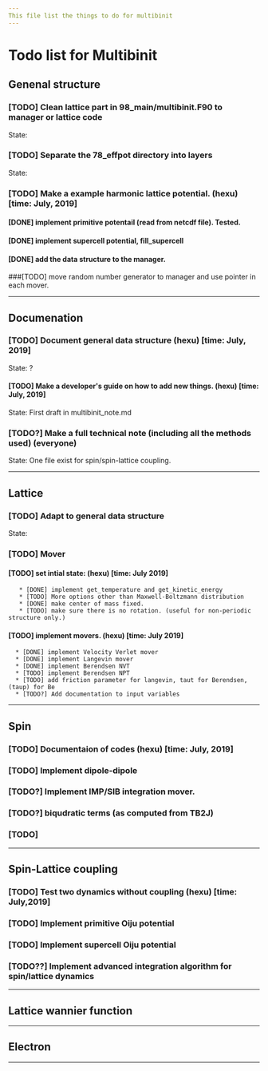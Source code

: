 ```yaml
---
This file list the things to do for multibinit
---
```

# Todo list for Multibinit

## Genenal structure

### [TODO] Clean lattice part in 98_main/multibinit.F90 to manager or lattice code

State: 


### [TODO] Separate the 78_effpot directory into layers 

State: 

### [TODO] Make a example harmonic lattice potential. (hexu) [time: July, 2019]


#### [DONE] implement primitive potentail (read from netcdf file). Tested.
#### [DONE] implement supercell potential, fill_supercell
#### [DONE] add the data structure to the manager.

###[TODO] move random number generator to manager and use pointer in each mover.

---

## Documenation
### [TODO] Document general data structure  (hexu) [time: July, 2019]

State: ?

#### [TODO] Make a developer's guide on how to add new things. (hexu) [time: July, 2019]

State: First draft in multibinit_note.md
 
### [TODO?] Make a full technical note (including all the methods used) (everyone) 

State: One file exist for spin/spin-lattice coupling.


---

## Lattice

### [TODO] Adapt to general data structure

State: 

### [TODO] Mover

#### [TODO] set intial state:  (hexu) [time: July 2019]
       * [DONE] implement get_temperature and get_kinetic_energy
       * [TODO] More options other than Maxwell-Boltzmann distribution
       * [DONE] make center of mass fixed.
       * [TODO] make sure there is no rotation. (useful for non-periodic structure only.)

#### [TODO] implement movers. (hexu) [time: July 2019]
      * [DONE] implement Velocity Verlet mover
      * [DONE] implement Langevin mover
      * [DONE] implement Berendsen NVT
      * [TODO] implement Berendsen NPT
      * [TODO] add friction parameter for langevin, taut for Berendsen, (taup) for Be
      * [TODO?] Add documentation to input variables


---

## Spin

### [TODO] Documentaion of codes (hexu) [time: July, 2019] 

### [TODO] Implement dipole-dipole 

### [TODO?] Implement IMP/SIB integration mover.

### [TODO?] biqudratic terms (as computed from TB2J)

### [TODO] 

---

## Spin-Lattice coupling

### [TODO] Test two dynamics without coupling (hexu) [time: July,2019]

### [TODO] Implement primitive Oiju potential

### [TODO] Implement supercell Oiju potential

### [TODO??] Implement advanced integration algorithm for spin/lattice dynamics

---
## Lattice wannier function

---

## Electron

---
